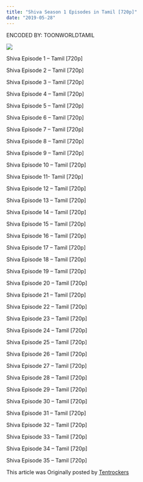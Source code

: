 ```yaml
---
title: "Shiva Season 1 Episodes in Tamil [720p]"
date: "2019-05-28"
---
```


ENCODED BY: TOONWORLDTAMIL

[![](https://1.bp.blogspot.com/-0LPKZMwNsjY/XO1jfqSNaOI/AAAAAAAABYE/ipZ_txON-0Ix-hn6s6KuYovWweV0zykvwCLcBGAs/s320/main-qimg-af78e3655661be9fd2b7ff83bb4a118c.jpg)](https://1.bp.blogspot.com/-0LPKZMwNsjY/XO1jfqSNaOI/AAAAAAAABYE/ipZ_txON-0Ix-hn6s6KuYovWweV0zykvwCLcBGAs/s1600/main-qimg-af78e3655661be9fd2b7ff83bb4a118c.jpg)

Shiva Episode 1 – Tamil \[720p\]

Shiva Episode 2 – Tamil \[720p\]

Shiva Episode 3 – Tamil \[720p\]

Shiva Episode 4 – Tamil \[720p\]

Shiva Episode 5 – Tamil \[720p\]

Shiva Episode 6 – Tamil \[720p\]

Shiva Episode 7 – Tamil \[720p\]

Shiva Episode 8 – Tamil \[720p\]

Shiva Episode 9 – Tamil \[720p\]

Shiva Episode 10 – Tamil \[720p\]

Shiva Episode 11- Tamil \[720p\]

Shiva Episode 12 – Tamil \[720p\]

Shiva Episode 13 – Tamil \[720p\]

Shiva Episode 14 – Tamil \[720p\]

Shiva Episode 15 – Tamil \[720p\]

Shiva Episode 16 – Tamil \[720p\]

Shiva Episode 17 – Tamil \[720p\]

Shiva Episode 18 – Tamil \[720p\]

Shiva Episode 19 – Tamil \[720p\]

Shiva Episode 20 – Tamil \[720p\]

Shiva Episode 21 – Tamil \[720p\]

Shiva Episode 22 – Tamil \[720p\]

Shiva Episode 23 – Tamil \[720p\]

Shiva Episode 24 – Tamil \[720p\]

Shiva Episode 25 – Tamil \[720p\]

Shiva Episode 26 – Tamil \[720p\]

Shiva Episode 27 – Tamil \[720p\]

Shiva Episode 28 – Tamil \[720p\]

Shiva Episode 29 – Tamil \[720p\]

Shiva Episode 30 – Tamil \[720p\]

Shiva Episode 31 – Tamil \[720p\]

Shiva Episode 32 – Tamil \[720p\]

Shiva Episode 33 – Tamil \[720p\]

Shiva Episode 34 – Tamil \[720p\]

Shiva Episode 35 – Tamil \[720p\]

This article was Originally posted by [Tentrockers](https://tentrockers.blogspot.com/)
